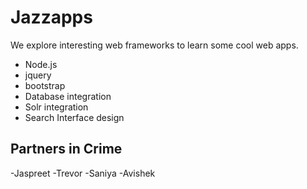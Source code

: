 Jazzapps
========

We explore interesting web frameworks to learn some cool web apps.

+ Node.js
+ jquery
+ bootstrap
+ Database integration 
+ Solr integration
+ Search Interface design

Partners in Crime
-----------------

-Jaspreet
-Trevor
-Saniya
-Avishek

